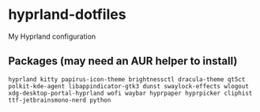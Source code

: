 # hyprland-dotfiles
My Hyprland configuration

## Packages (may need an AUR helper to install)
```
hyprland kitty papirus-icon-theme brightnessctl dracula-theme qt5ct polkit-kde-agent libappindicator-gtk3 dunst swaylock-effects wlogout xdg-desktop-portal-hyprland wofi waybar hyprpaper hyprpicker cliphist ttf-jetbrainsmono-nerd python
```

